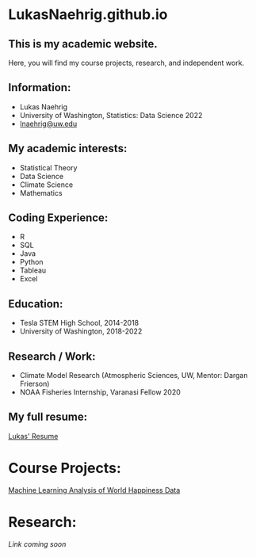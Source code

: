 # LukasNaehrig.github.io

## This is my academic website.
Here, you will find my course projects, research, and independent work.

## Information:
- Lukas Naehrig
- University of Washington, Statistics: Data Science 2022
- lnaehrig@uw.edu

## My academic interests:
- Statistical Theory
- Data Science 
- Climate Science
- Mathematics

## Coding Experience:
- R
- SQL
- Java
- Python
- Tableau
- Excel

## Education:
- Tesla STEM High School, 2014-2018
- University of Washington, 2018-2022

## Research / Work:
- Climate Model Research (Atmospheric Sciences, UW, Mentor: Dargan Frierson)
- NOAA Fisheries Internship, Varanasi Fellow 2020

## My full resume:
[Lukas' Resume](docs/Resume_LNaehrig.docx)

# **Course Projects:**
[Machine Learning Analysis of World Happiness Data](R)

# **Research:**
_Link coming soon_
